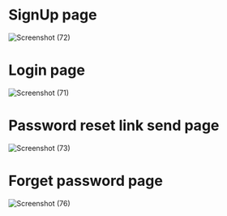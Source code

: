 
# SignUp page
![Screenshot (72)](https://user-images.githubusercontent.com/114420980/217006359-87ef8a9a-26b2-4719-9b3e-ff2a16dcad91.png)

# Login page
![Screenshot (71)](https://user-images.githubusercontent.com/114420980/217006558-782008d2-a444-459c-813b-d044cb60c37c.png)

# Password reset link send page
![Screenshot (73)](https://user-images.githubusercontent.com/114420980/217007192-ccb7361b-3f52-4b21-b1bc-6b736d82bf58.png)

# Forget password page
![Screenshot (76)](https://user-images.githubusercontent.com/114420980/217006938-5fb2abdd-c5f4-4a73-8612-a38f1c9e2ad6.png)


